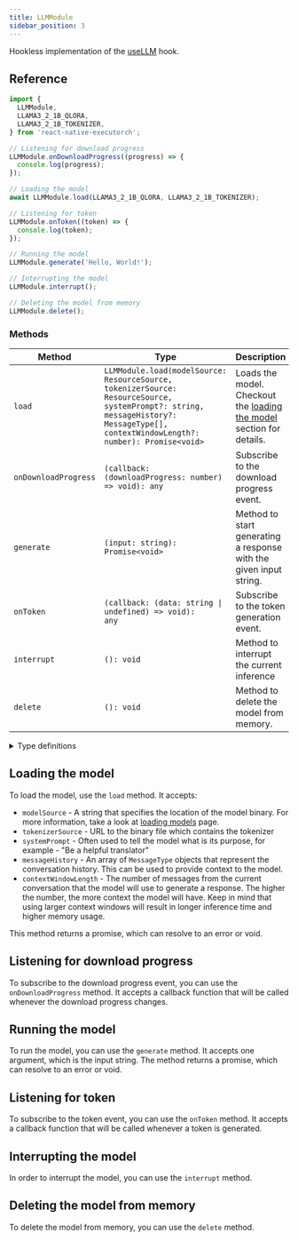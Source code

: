 ```yaml
---
title: LLMModule
sidebar_position: 3
---
```


Hookless implementation of the [useLLM](../llms/useLLM.md) hook.

## Reference

```typescript
import {
  LLMModule,
  LLAMA3_2_1B_QLORA,
  LLAMA3_2_1B_TOKENIZER,
} from 'react-native-executorch';

// Listening for download progress
LLMModule.onDownloadProgress((progress) => {
  console.log(progress);
});

// Loading the model
await LLMModule.load(LLAMA3_2_1B_QLORA, LLAMA3_2_1B_TOKENIZER);

// Listening for token
LLMModule.onToken((token) => {
  console.log(token);
});

// Running the model
LLMModule.generate('Hello, World!');

// Interrupting the model
LLMModule.interrupt();

// Deleting the model from memory
LLMModule.delete();
```

### Methods

| Method               | Type                                                                                                                                                                               | Description                                                                                |
| -------------------- | ---------------------------------------------------------------------------------------------------------------------------------------------------------------------------------- | ------------------------------------------------------------------------------------------ |
| `load`               | `LLMModule.load(modelSource: ResourceSource, tokenizerSource: ResourceSource, systemPrompt?: string, messageHistory?: MessageType[], contextWindowLength?: number): Promise<void>` | Loads the model. Checkout the [loading the model](#loading-the-model) section for details. |
| `onDownloadProgress` | `(callback: (downloadProgress: number) => void): any`                                                                                                                              | Subscribe to the download progress event.                                                  |
| `generate`           | `(input: string): Promise<void>`                                                                                                                                                   | Method to start generating a response with the given input string.                         |
| `onToken`            | <code>(callback: (data: string &#124; undefined) => void): any</code>                                                                                                              | Subscribe to the token generation event.                                                   |
| `interrupt`          | `(): void`                                                                                                                                                                         | Method to interrupt the current inference                                                  |
| `delete`             | `(): void`                                                                                                                                                                         | Method to delete the model from memory.                                                    |

<details>
<summary>Type definitions</summary>

```typescript
type ResourceSource = string | number;

interface MessageType {
  role: 'user' | 'assistant';
  content: string;
}
```

</details>

## Loading the model

To load the model, use the `load` method. It accepts:

- `modelSource` - A string that specifies the location of the model binary. For more information, take a look at [loading models](../fundamentals/loading-models.md) page.
- `tokenizerSource` - URL to the binary file which contains the tokenizer
- `systemPrompt` - Often used to tell the model what is its purpose, for example - "Be a helpful translator"
- `messageHistory` - An array of `MessageType` objects that represent the conversation history. This can be used to provide context to the model.
- `contextWindowLength` - The number of messages from the current conversation that the model will use to generate a response. The higher the number, the more context the model will have. Keep in mind that using larger context windows will result in longer inference time and higher memory usage.

This method returns a promise, which can resolve to an error or void.

## Listening for download progress

To subscribe to the download progress event, you can use the `onDownloadProgress` method. It accepts a callback function that will be called whenever the download progress changes.

## Running the model

To run the model, you can use the `generate` method. It accepts one argument, which is the input string. The method returns a promise, which can resolve to an error or void.

## Listening for token

To subscribe to the token event, you can use the `onToken` method. It accepts a callback function that will be called whenever a token is generated.

## Interrupting the model

In order to interrupt the model, you can use the `interrupt` method.

## Deleting the model from memory

To delete the model from memory, you can use the `delete` method.
